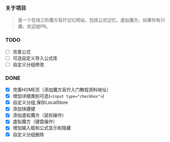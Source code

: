 ### 关于项目
> 是一个在线三阶魔方盲拧记忆网站，包括公式记忆，虚拟魔方，如果你有兴趣，欢迎提PR。

### TODO
- [ ] 完善公式
- [ ] 可选自定义导入公式库
- [ ] 自定义分组修改

### DONE
- [x] 完善HOME页（添加魔方盲拧入门教程资料地址）
- [x] 增加详细类别可选(`<input type="checkbox">`)
- [x] 自定义分组,保存LocalStore
- [x] 添加快捷键
- [x] 添加虚拟魔方（鼠标操作）
- [x] 虚拟魔方（键盘操作）
- [x] 增加输入框和公式显示和隐藏
- [x] 自定义分组删除